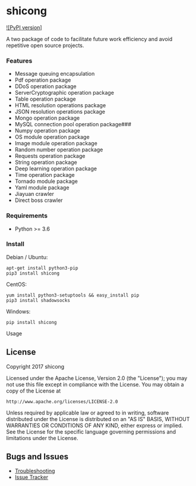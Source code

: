 shicong
===========

[![PyPI version]][PyPI]

A two package of code to facilitate future work efficiency and avoid repetitive open source projects.

### Features
- Message queuing encapsulation
- Pdf operation package
- DDoS operation package
- ServerCryptographic operation package
- Table operation package
- HTML resolution operations package
- JSON resolution operations package
- Mongo operation package
- MySQL connection pool operation package### 
- Numpy operation package
- OS module operation package
- Image module operation package
- Random number operation package
- Requests operation package
- String operation package
- Deep learning operation package
- Time operation package
- Tornado module package
- Yaml module package
- Jiayuan crawler
- Direct boss crawler

### Requirements
- Python >= 3.6

### Install

Debian / Ubuntu:

    apt-get install python3-pip
    pip3 install shicong

CentOS:

    yum install python3-setuptools && easy_install pip
    pip3 install shadowsocks

Windows:

    pip install shicong

Usage


License
-------

Copyright 2017 shicong

Licensed under the Apache License, Version 2.0 (the "License"); you may
not use this file except in compliance with the License. You may obtain
a copy of the License at

    http://www.apache.org/licenses/LICENSE-2.0

Unless required by applicable law or agreed to in writing, software
distributed under the License is distributed on an "AS IS" BASIS, WITHOUT
WARRANTIES OR CONDITIONS OF ANY KIND, either express or implied. See the
License for the specific language governing permissions and limitations
under the License.

Bugs and Issues
----------------

* [Troubleshooting]
* [Issue Tracker]

[PyPI]:              https://pypi.python.org/pypi/shicong
[Issue Tracker]:     https://github.com/shi-cong/shicong/issues?state=open
[Troubleshooting]:   https://github.com/shi-cong/shicong/wiki/Troubleshooting